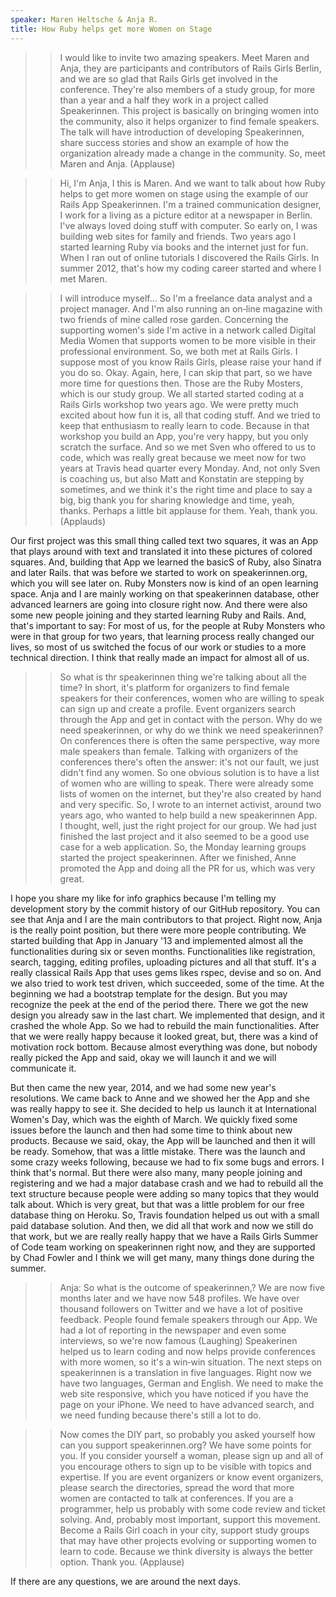 ```yaml
---
speaker: Maren Heltsche & Anja R.
title: How Ruby helps get more Women on Stage
---
```


>> I would like to invite two amazing speakers. Meet Maren and Anja, they are
participants and contributors of Rails Girls Berlin, and we are so glad that
Rails Girls get involved in the conference. They're also members of a study group,
for more than a year and a half they work in a project called Speakerinnen.
This project is basically on bringing women into the community, also it helps
organizer to find female speakers. The talk will have introduction of developing
Speakerinnen, share success stories and show an example of how the organization
already made a change in the community. So, meet Maren and Anja. (Applause)

>> Hi, I'm Anja, I this is Maren. And we want to talk about how Ruby helps to
get more women on stage using the example of our Rails App Speakerinnen.
I'm a trained communication designer, I work for a living as a picture editor at
a newspaper in Berlin. I've always loved doing stuff with computer. So early on,
I was building web sites for family and friends. Two years ago I started
learning Ruby via books and the internet just for fun. When I ran out of online
tutorials I discovered the Rails Girls. In summer 2012, that's how my coding
career started and where I met Maren.

>> I will introduce myself... So I'm a freelance data analyst and a project
manager. And I'm also running an on‑line magazine with two friends of mine
called rose garden. Concerning the supporting women's side I'm active in a
network called Digital Media Women that supports women to be more visible in
their professional environment. So, we both met at Rails Girls. I suppose most
of you know Rails Girls, please raise your hand if you do so. Okay. Again, here,
I can skip that part, so we have more time for questions then. Those are the
Ruby Mosters, which is our study group. We all started started coding at a Rails
Girls workshop two years ago. We were pretty much excited about how fun it is,
all that coding stuff. And we tried to keep that enthusiasm to really learn to
code. Because in that workshop you build an App, you're very happy, but you only
scratch the surface. And so we met Sven who offered to us to code, which was
really great because we meet now for two years at Travis head quarter every
Monday. And, not only Sven is coaching us, but also Matt and Konstatin are
stepping by sometimes, and we think it's the right time and place to say a big,
big thank you for sharing knowledge and time, yeah, thanks. Perhaps a little bit
applause for them. Yeah, thank you. (Applauds)

Our first project was this small thing called text two squares, it was an App
that plays around with text and translated it into these pictures of colored
squares. And, building that App we learned the basicS of Ruby, also Sinatra and
later Rails. that was before we started to work on speakerinnen.org, which you
will see later on. Ruby Monsters now is kind of an open learning space. Anja and
I are mainly working on that speakerinnen database, other advanced learners are
going into closure right now. And there were also some new people joining and
they started learning Ruby and Rails. And, that's important to say: For most of
us, for the people at Ruby Monsters who were in that group for two years, that
learning process really changed our lives, so most of us switched the focus of
our work or studies to a more technical direction. I think that really made an
impact for almost all of us.

>> So what is thr speakerinnen thing we're talking about all the time? In short,
 it's platform for organizers to find female speakers for their conferences,
 women who are willing to speak can sign up and create a profile. Event
organizers search through the App and get in contact with the person. Why do we
need speakerinnen, or why do we think we need speakerinnen? On conferences there
is often the same perspective, way more male speakers than female. Talking with
organizers of the conferences there's often the answer: it's not our fault, we
just didn't find any women. So one obvious solution is to have a list of women
who are willing to speak. There were already some lists of women on the internet,
but they're also created by hand and very specific. So, I wrote to an internet
activist, around two years ago, who wanted to help build a new speakerinnen App.  
I thought, well, just the right project for our group. We had just finished the
last project and it also seemed to be a good use case for a web application. So,
the Monday learning groups started the project speakerinnen. After we finished,
Anne promoted the App and doing all the PR for us, which was very great.

I hope you share my like for info graphics because I'm telling my development
story by the commit history of our GitHub repository. You can see that Anja and
I are the main contributors to that project. Right now, Anja is the really point
position, but there were more people contributing. We started building that App
in January '13 and implemented almost all the functionalities during six or seven
months. Functionalities like registration, search, tagging, editing profiles,
uploading pictures and all that stuff. It's a really classical Rails App that
uses gems likes rspec, devise and so on. And we also tried to work test driven,
which succeeded, some of the time. At the beginning we had a bootstrap template
for the design. But you may recognize the peek at the end of the period there.
There we got the new design you already saw in the last chart. We implemented
that design, and it crashed the whole App. So we had to rebuild the main
functionalities. After that we were really happy because it looked great, but,
there was a kind of motivation rock bottom. Because almost everything was done,
but nobody really picked the App and said, okay we will launch it and we will
communicate it.

But then came the new year, 2014, and we had some new year's resolutions. We
came back to Anne and we showed her the App and she was really happy to see it.
She decided to help us launch it at International Women's Day, which was the
eighth of March. We quickly fixed some issues before the launch and then had
some time to think about new products. Because we said, okay, the App will
be launched and then it will be ready. Somehow, that was a little mistake. There
was the launch and some crazy weeks following, because we had to fix some bugs
and errors. I think that's normal. But there were also many, many people joining
and registering and we had a major database crash and we had to rebuild all the
text structure because people were adding so many topics that they would talk
about. Which is very great, but that was a little problem for our free database
thing on Heroku. So, Travis foundation helped us out with a small paid database
solution. And then, we did all that work and now we still do that work, but we
are really really happy that we have a Rails Girls Summer of Code team working
on speakerinnen right now, and they are supported by Chad Fowler and I think we
will get many, many things done during the summer.

>> Anja: So what is the outcome of speakerinnen,? We are now five months later
and we have now 548 profiles. We have over thousand followers on Twitter and we
have a lot of positive feedback. People found female speakers through our App.
We had a lot of reporting in the newspaper and even some interviews, so we're
now famous (Laughing) Speakerinen helped us to learn coding and now helps provide
conferences with more women, so it's a win‑win situation. The next steps on
speakerinnen is a translation in five languages. Right now we have two languages,
German and English. We need to make the web site responsive, which you have
noticed if you have the page on your iPhone. We need to have advanced search,
and we need funding because there's still a lot to do.

>> Now comes the DIY part, so probably you asked yourself how can
you support speakerinnen.org? We have some points for you. If you consider
yourself a woman, please sign up and all of you encourage others to sign up to
be visible with topics and expertise. If you are event organizers or know event
organizers, please search the directories, spread the word that more women are
contacted to talk at conferences. If you are a programmer, help us probably with
some code review and ticket solving. And, probably most important, support this
movement. Become a Rails Girl coach in your city, support study groups that may
have other projects evolving or supporting women to learn to code. Because we
think diversity is always the better option. Thank you. (Applause)

If there are any questions, we are around the next days.

